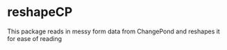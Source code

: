 # reshapeCP
This package reads in messy form data from ChangePond and reshapes it for ease of reading
